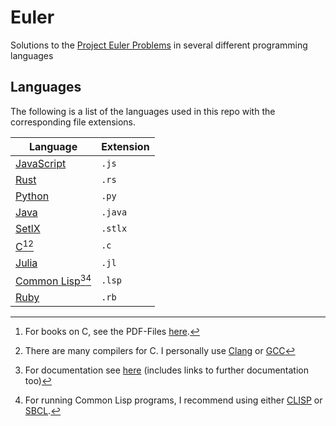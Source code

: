 # Euler

Solutions to the [Project Euler Problems](https://projecteuler.net/archives) in several different programming languages

## Languages

The following is a list of the languages used in this repo with the corresponding file extensions.

| Language                                                                      | Extension |
| ----------------------------------------------------------------------------- | --------- |
| [JavaScript](https://nodejs.org/en/)                                          | `.js`     |
| [Rust](https://www.rust-lang.org/)                                            | `.rs`     |
| [Python](https://www.python.org/)                                             | `.py`     |
| [Java](https://www.oracle.com/java/technologies/downloads/)                   | `.java`   |
| [SetlX](https://randoom.org/Software/SetlX/)                                  | `.stlx`   |
| [C](<https://en.wikipedia.org/wiki/C_(programming_language)>)[^cbooks][^ccom] | `.c`      |
| [Julia](https://julialang.org/)                                               | `.jl`     |
| [Common Lisp](https://lisp-lang.org/)[^cldoc][^clcom]                         | `.lsp`    |
| [Ruby](https://www.ruby-lang.org/en/)                                         | `.rb`     |

[^cbooks]: For books on C, see the PDF-Files [here](https://github.com/ArtInLines/PDF-Files/tree/master/CS/Programming/Languages/C).
[^ccom]: There are many compilers for C. I personally use [Clang](https://clang.llvm.org/) or [GCC](https://gcc.gnu.org/)
[^cldoc]: For documentation see [here](https://lispcookbook.github.io/cl-cookbook/) (includes links to further documentation too)
[^clcom]: For running Common Lisp programs, I recommend using either [CLISP](https://sourceforge.net/projects/clisp/) or [SBCL](https://www.sbcl.org/).
